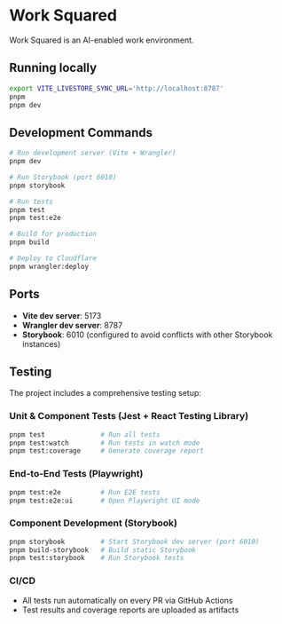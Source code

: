 # Work Squared

Work Squared is an AI-enabled work environment.

## Running locally

```bash
export VITE_LIVESTORE_SYNC_URL='http://localhost:8787'
pnpm
pnpm dev
```

## Development Commands

```bash
# Run development server (Vite + Wrangler)
pnpm dev

# Run Storybook (port 6010)
pnpm storybook

# Run tests
pnpm test
pnpm test:e2e

# Build for production
pnpm build

# Deploy to Cloudflare
pnpm wrangler:deploy
```

## Ports

- **Vite dev server**: 5173
- **Wrangler dev server**: 8787
- **Storybook**: 6010 (configured to avoid conflicts with other Storybook instances)

## Testing

The project includes a comprehensive testing setup:

### Unit & Component Tests (Jest + React Testing Library)
```bash
pnpm test              # Run all tests
pnpm test:watch        # Run tests in watch mode
pnpm test:coverage     # Generate coverage report
```

### End-to-End Tests (Playwright)
```bash
pnpm test:e2e          # Run E2E tests
pnpm test:e2e:ui       # Open Playwright UI mode
```

### Component Development (Storybook)
```bash
pnpm storybook         # Start Storybook dev server (port 6010)
pnpm build-storybook   # Build static Storybook
pnpm test:storybook    # Run Storybook tests
```

### CI/CD
- All tests run automatically on every PR via GitHub Actions
- Test results and coverage reports are uploaded as artifacts
